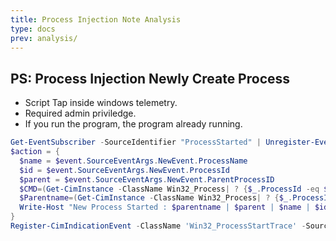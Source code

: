 ```yaml
---
title: Process Injection Note Analysis
type: docs
prev: analysis/
---
```


## PS: Process Injection Newly Create Process

- Script Tap inside windows telemetry.
- Required admin priviledge. 
- If you run the program, the program already running.

```powershell
Get-EventSubscriber -SourceIdentifier "ProcessStarted" | Unregister-Event
$action = {
  $name = $event.SourceEventArgs.NewEvent.ProcessName
  $id = $event.SourceEventArgs.NewEvent.ProcessId
  $parent = $event.SourceEventArgs.NewEvent.ParentProcessID
  $CMD=(Get-CimInstance -ClassName Win32_Process| ? {$_.ProcessId -eq $event.SourceEventArgs.newevent.processID} | Select -exp CommandLine)
  $Parentname=(Get-CimInstance -ClassName Win32_Process| ? {$_.ProcessId -eq $event.SourceEventArgs.newevent.ParentProcessID} | Select -exp CommandLine)
  Write-Host "New Process Started : $parentname | $parent | $name | $id | $CMD"
}
Register-CimIndicationEvent -ClassName 'Win32_ProcessStartTrace' -SourceIdentifier "ProcessStarted" -Action $action
```